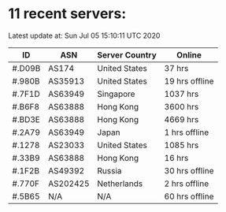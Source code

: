 # 11 recent servers:

Latest update at: Sun Jul 05 15:10:11 UTC 2020

| ID | ASN | Server Country | Online |
| -- | --- | -------------- | ------ |
| #.D09B | AS174 | United States | 37 hrs |
| #.980B | AS35913 | United States | 19 hrs offline |
| #.7F1D | AS63949 | Singapore | 1037 hrs |
| #.B6F8 | AS63888 | Hong Kong | 3600 hrs |
| #.BD3E | AS63888 | Hong Kong | 4669 hrs |
| #.2A79 | AS63949 | Japan | 1 hrs offline |
| #.1278 | AS23033 | United States | 1085 hrs |
| #.33B9 | AS63888 | Hong Kong | 16 hrs |
| #.1F2B | AS49392 | Russia | 30 hrs offline |
| #.770F | AS202425 | Netherlands | 2 hrs offline |
| #.5B65 | N/A | N/A | 60 hrs offline |

